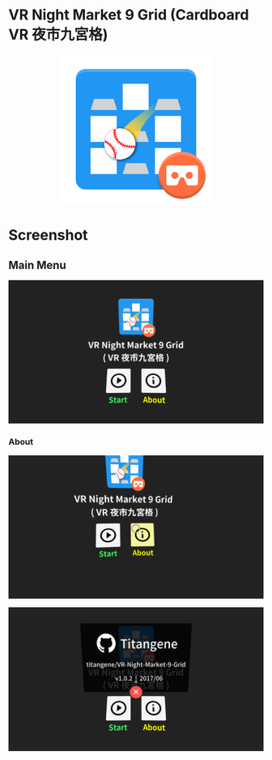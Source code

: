 # VR Night Market 9 Grid (Cardboard VR 夜市九宮格)

<p align="center"><a href="./Assets/Project/Textures/icon.png" target="_blank"><img src="./Assets/Project/Textures/icon.png" width="300"></a></p>

# Screenshot
## Main Menu
<a href="./Screenshot/Main_Menu.png" target="_blank"><img src="./Screenshot/Main_Menu.png"></a>

### About
<a href="./Screenshot/Main_Menu_About1.png" target="_blank"><img src="./Screenshot/Main_Menu_About1.png"></a>

<a href="./Screenshot/Main_Menu_About2.png" target="_blank"><img src="./Screenshot/Main_Menu_About2.png"></a>

